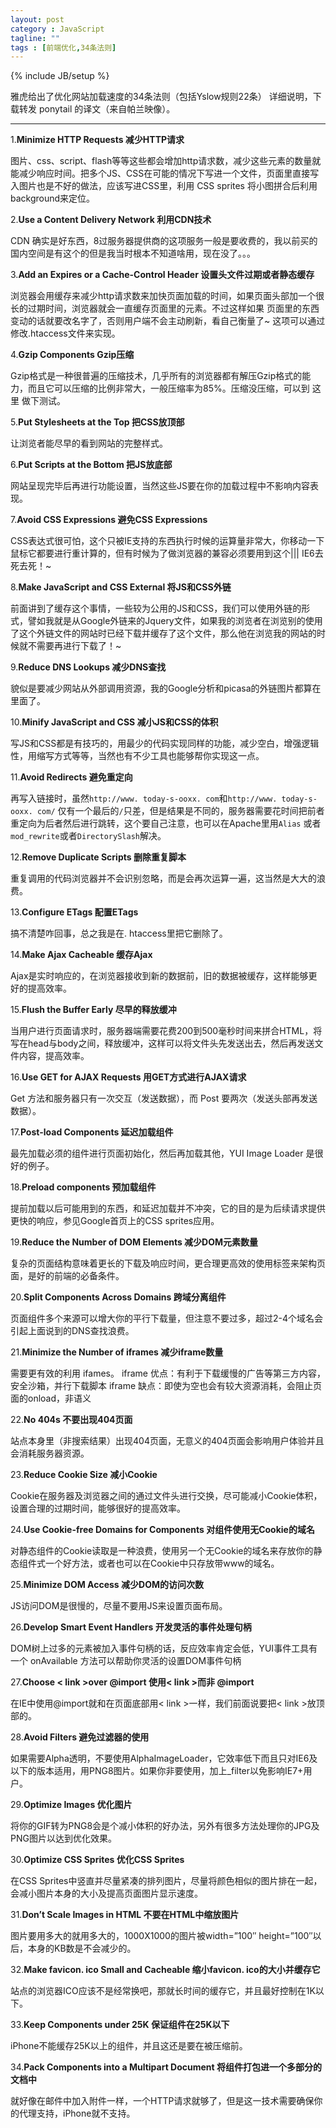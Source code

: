 ```yaml
---
layout: post
category : JavaScript
tagline: ""
tags : [前端优化,34条法则]
---
```

{% include JB/setup %}

雅虎给出了优化网站加载速度的34条法则（包括Yslow规则22条） 详细说明，下载转发 ponytail 的译文（来自帕兰映像）。

---

1.**Minimize HTTP Requests 减少HTTP请求**

图片、css、script、flash等等这些都会增加http请求数，减少这些元素的数量就能减少响应时间。把多个JS、CSS在可能的情况下写进一个文件，页面里直接写入图片也是不好的做法，应该写进CSS里，利用 CSS sprites 将小图拼合后利用background来定位。

2.**Use a Content Delivery Network 利用CDN技术**

CDN 确实是好东西，8过服务器提供商的这项服务一般是要收费的，我以前买的国内空间是有这个的但是我当时根本不知道啥用，现在没了。。。

3.**Add an Expires or a Cache-Control Header 设置头文件过期或者静态缓存**

浏览器会用缓存来减少http请求数来加快页面加载的时间，如果页面头部加一个很长的过期时间，浏览器就会一直缓存页面里的元素。不过这样如果 页面里的东西变动的话就要改名字了，否则用户端不会主动刷新，看自己衡量了~ 这项可以通过修改.htaccess文件来实现。

4.**Gzip Components Gzip压缩**

Gzip格式是一种很普遍的压缩技术，几乎所有的浏览器都有解压Gzip格式的能力，而且它可以压缩的比例非常大，一般压缩率为85%。压缩没压缩，可以到 这里 做下测试。

5.**Put Stylesheets at the Top 把CSS放顶部**

让浏览者能尽早的看到网站的完整样式。

6.**Put Scripts at the Bottom 把JS放底部**

网站呈现完毕后再进行功能设置，当然这些JS要在你的加载过程中不影响内容表现。

7.**Avoid CSS Expressions 避免CSS Expressions**

CSS表达式很可怕，这个只被IE支持的东西执行时候的运算量非常大，你移动一下鼠标它都要进行重计算的，但有时候为了做浏览器的兼容必须要用到这个||| IE6去死去死！~

8.**Make JavaScript and CSS External 将JS和CSS外链**

前面讲到了缓存这个事情，一些较为公用的JS和CSS，我们可以使用外链的形式，譬如我就是从Google外链来的Jquery文件，如果我的浏览者在浏览别的使用了这个外链文件的网站时已经下载并缓存了这个文件，那么他在浏览我的网站的时候就不需要再进行下载了！~

9.**Reduce DNS Lookups 减少DNS查找**

貌似是要减少网站从外部调用资源，我的Google分析和picasa的外链图片都算在里面了。

10.**Minify JavaScript and CSS 减小JS和CSS的体积**

写JS和CSS都是有技巧的，用最少的代码实现同样的功能，减少空白，增强逻辑性，用缩写方式等等，当然也有不少工具也能够帮你实现这一点。

11.**Avoid Redirects 避免重定向**

再写入链接时，虽然`http://www. today-s-ooxx. com`和`http://www. today-s-ooxx. com/` 仅有一个最后的`/`只差，但是结果是不同的，服务器需要花时间把前者重定向为后者然后进行跳转，这个要自己注意，也可以在Apache里用`Alias` 或者`mod_rewrite`或者`DirectorySlash`解决。

12.**Remove Duplicate Scripts 删除重复脚本**

重复调用的代码浏览器并不会识别忽略，而是会再次运算一遍，这当然是大大的浪费。

13.**Configure ETags 配置ETags**

搞不清楚咋回事，总之我是在. htaccess里把它删除了。

14.**Make Ajax Cacheable 缓存Ajax**

Ajax是实时响应的，在浏览器接收到新的数据前，旧的数据被缓存，这样能够更好的提高效率。

15.**Flush the Buffer Early 尽早的释放缓冲**

当用户进行页面请求时，服务器端需要花费200到500毫秒时间来拼合HTML，将写在head与body之间，释放缓冲，这样可以将文件头先发送出去，然后再发送文件内容，提高效率。

16.**Use GET for AJAX Requests 用GET方式进行AJAX请求**

Get 方法和服务器只有一次交互（发送数据），而 Post 要两次（发送头部再发送数据）。

17.**Post-load Components 延迟加载组件**

最先加载必须的组件进行页面初始化，然后再加载其他，YUI Image Loader 是很好的例子。

18.**Preload components 预加载组件**

提前加载以后可能用到的东西，和延迟加载并不冲突，它的目的是为后续请求提供更快的响应，参见Google首页上的CSS sprites应用。

19.**Reduce the Number of DOM Elements 减少DOM元素数量**

复杂的页面结构意味着更长的下载及响应时间，更合理更高效的使用标签来架构页面，是好的前端的必备条件。

20.**Split Components Across Domains 跨域分离组件**

页面组件多个来源可以增大你的平行下载量，但注意不要过多，超过2-4个域名会引起上面说到的DNS查找浪费。

21.**Minimize the Number of iframes 减少iframe数量**

需要更有效的利用 ifames。
iframe 优点：有利于下载缓慢的广告等第三方内容，安全沙箱，并行下载脚本
iframe 缺点：即使为空也会有较大资源消耗，会阻止页面的onload，非语义

22.**No 404s 不要出现404页面**

站点本身里（非搜索结果）出现404页面，无意义的404页面会影响用户体验并且会消耗服务器资源。

23.**Reduce Cookie Size 减小Cookie**

Cookie在服务器及浏览器之间的通过文件头进行交换，尽可能减小Cookie体积，设置合理的过期时间，能够很好的提高效率。

24.**Use Cookie-free Domains for Components 对组件使用无Cookie的域名**

对静态组件的Cookie读取是一种浪费，使用另一个无Cookie的域名来存放你的静态组件式一个好方法，或者也可以在Cookie中只存放带www的域名。

25.**Minimize DOM Access 减少DOM的访问次数**

JS访问DOM是很慢的，尽量不要用JS来设置页面布局。

26.**Develop Smart Event Handlers 开发灵活的事件处理句柄**

DOM树上过多的元素被加入事件句柄的话，反应效率肯定会低，YUI事件工具有一个 onAvailable 方法可以帮助你灵活的设置DOM事件句柄

27.**Choose < link >over @import 使用< link >而非 @import**

在IE中使用@import就和在页面底部用< link >一样，我们前面说要把< link >放顶部的。

28.**Avoid Filters 避免过滤器的使用**

如果需要Alpha透明，不要使用AlphaImageLoader，它效率低下而且只对IE6及以下的版本适用，用PNG8图片。如果你非要使用，加上_filter以免影响IE7+用户。

29.**Optimize Images 优化图片**

将你的GIF转为PNG8会是个减小体积的好办法，另外有很多方法处理你的JPG及PNG图片以达到优化效果。

30.**Optimize CSS Sprites 优化CSS Sprites**

在CSS Sprites中竖直并尽量紧凑的排列图片，尽量将颜色相似的图片排在一起，会减小图片本身的大小及提高页面图片显示速度。

31.**Don’t Scale Images in HTML 不要在HTML中缩放图片**

图片要用多大的就用多大的，1000X1000的图片被width=”100″ height=”100″以后，本身的KB数是不会减少的。

32.**Make favicon. ico Small and Cacheable 缩小favicon. ico的大小并缓存它**

站点的浏览器ICO应该不是经常换吧，那就长时间的缓存它，并且最好控制在1K以下。

33.**Keep Components under 25K 保证组件在25K以下**

iPhone不能缓存25K以上的组件，并且这还是要在被压缩前。

34.**Pack Components into a Multipart Document 将组件打包进一个多部分的文档中**

就好像在邮件中加入附件一样，一个HTTP请求就够了，但是这一技术需要确保你的代理支持，iPhone就不支持。